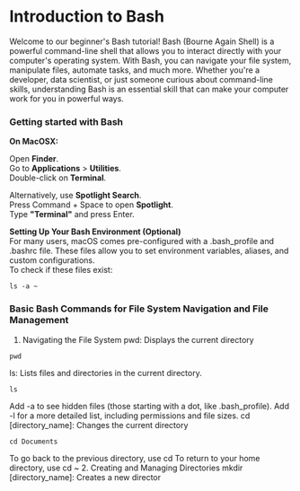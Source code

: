 # Introduction to Bash 

Welcome to our beginner's Bash tutorial! Bash (Bourne Again Shell) is a powerful command-line shell that allows you to interact directly with your computer's operating system. With Bash, you can navigate your file system, manipulate files, automate tasks, and much more. Whether you're a developer, data scientist, or just someone curious about command-line skills, understanding Bash is an essential skill that can make your computer work for you in powerful ways.

### Getting started with Bash

**On MacOSX:**

Open **Finder**. <br>
Go to **Applications** > **Utilities**. <br> 
Double-click on **Terminal**.<br>

Alternatively, use **Spotlight Search**. <br>
Press Command + Space to open **Spotlight**. <br>
Type **"Terminal"** and press Enter.<br>


**Setting Up Your Bash Environment (Optional)** <br>
For many users, macOS comes pre-configured with a .bash_profile and .bashrc file. These files allow you to set environment variables, aliases, and custom configurations.<br>
To check if these files exist:<br>
```
ls -a ~
```

### Basic Bash Commands for File System Navigation and File Management
1. Navigating the File System
pwd: Displays the current directory
```
pwd
```
ls: Lists files and directories in the current directory.
```
ls
```
Add -a to see hidden files (those starting with a dot, like .bash_profile).
Add -l for a more detailed list, including permissions and file sizes.
cd [directory_name]: Changes the current directory
```
cd Documents
```
To go back to the previous directory, use cd 
To return to your home directory, use cd ~
2. Creating and Managing Directories
mkdir [directory_name]: Creates a new director

